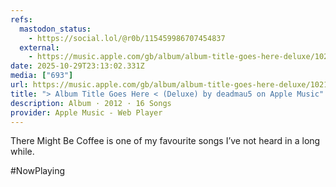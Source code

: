```yaml
---
refs:
  mastodon_status:
    - https://social.lol/@r0b/115459986707454837
  external:
    - https://music.apple.com/gb/album/album-title-goes-here-deluxe/1021660221
date: 2025-10-29T23:13:02.331Z
media: ["693"]
url: https://music.apple.com/gb/album/album-title-goes-here-deluxe/1021660221
title: "> Album Title Goes Here < (Deluxe) by deadmau5 on Apple Music"
description: Album · 2012 · 16 Songs
provider: Apple Music - Web Player
---
```


There Might Be Coffee is one of my favourite songs I’ve not heard in a long while.

#NowPlaying
